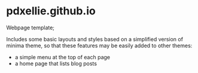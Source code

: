 # pdxellie.github.io

Webpage template; 

Includes some basic layouts and styles based on a simplified version of minima theme, so that these features may be easily added to other themes:
- a simple menu at the top of each page
- a home page that lists blog posts
